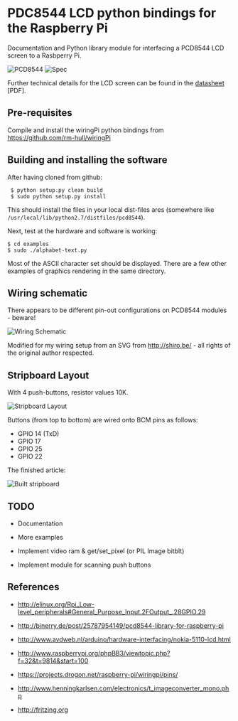 PDC8544 LCD python bindings for the Raspberry Pi
================================================

Documentation and Python library module for interfacing a PCD8544 LCD 
screen to a Rasbperry Pi.

![PCD8544](https://raw.github.com/rm-hull/pcd8544/master/doc/pcd8544.png) ![Spec](https://raw.github.com/rm-hull/pcd8544/master/doc/tech-spec/spec.png)

Further technical details for the LCD screen can be found in the 
[datasheet](https://raw.github.com/rm-hull/pcd8544/master/doc/tech-spec/datasheet.pdf) [PDF].

Pre-requisites
--------------
Compile and install the wiringPi python bindings from https://github.com/rm-hull/wiringPi

Building and installing the software
------------------------------------
After having cloned from github:

     $ python setup.py clean build
     $ sudo python setup.py install

This should install the files in your local dist-files ares (somewhere
like `/usr/local/lib/python2.7/distfiles/pcd8544`).

Next, test at the hardware and software is working:

    $ cd examples
    $ sudo ./alphabet-text.py

Most of the ASCII character set should be displayed. There are a few
other examples of graphics rendering in the same directory.

Wiring schematic
----------------
There appears to be different pin-out configurations on PCD8544 modules - beware!

![Wiring Schematic](https://raw.github.com/rm-hull/pcd8544/master/doc/wiring-diagram.png)

Modified for my wiring setup from an SVG from http://shiro.be/ - all 
rights of the original author respected.

Stripboard Layout
-----------------
With 4 push-buttons, resistor values 10K.

![Stripboard Layout](https://raw.github.com/rm-hull/pcd8544/master/doc/schematic_bb.png)

Buttons (from top to bottom) are wired onto BCM pins as follows:

* GPIO 14 (TxD)
* GPIO 17 
* GPIO 25
* GPIO 22 

The finished article:

![Built stripboard](https://github.com/rm-hull/pcd8544/blob/master/doc/images/IMG_2544.JPG?raw=true)

TODO
----
* Documentation

* More examples

* Implement video ram & get/set_pixel (or PIL Image bitblt)

* Implement module for scanning push buttons 

References
----------
* http://elinux.org/Rpi_Low-level_peripherals#General_Purpose_Input.2FOutput_.28GPIO.29

* http://binerry.de/post/25787954149/pcd8544-library-for-raspberry-pi

* http://www.avdweb.nl/arduino/hardware-interfacing/nokia-5110-lcd.html

* http://www.raspberrypi.org/phpBB3/viewtopic.php?f=32&t=9814&start=100

* https://projects.drogon.net/raspberry-pi/wiringpi/pins/

* http://www.henningkarlsen.com/electronics/t_imageconverter_mono.php

* http://fritzing.org
